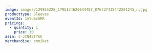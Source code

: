 ```yaml
---
image: images/129855228_1795134620644452_876737435442201245_n.jpg
producttype: Sleeves
eventId: 1mYu6cGMR
pricings:
  - quantity: 1
    price: 30
asin: s-JCN4EtYmU
merchandise: comiket
---
```

